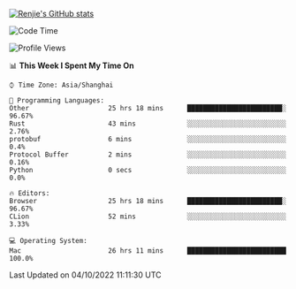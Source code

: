 [![Renjie's GitHub stats](https://github-readme-stats.vercel.app/api?username=liurenjie1024&show_icons=true&theme=chartreuse-dark)](https://github.com/anuraghazra/github-readme-stats)

<!--START_SECTION:waka-->
![Code Time](http://img.shields.io/badge/Code%20Time-222%20hrs%206%20mins-blue)

![Profile Views](http://img.shields.io/badge/Profile%20Views-6-blue)

📊 **This Week I Spent My Time On** 

```text
⌚︎ Time Zone: Asia/Shanghai

💬 Programming Languages: 
Other                    25 hrs 18 mins      ████████████████████████░   96.67% 
Rust                     43 mins             ░░░░░░░░░░░░░░░░░░░░░░░░░   2.76% 
protobuf                 6 mins              ░░░░░░░░░░░░░░░░░░░░░░░░░   0.4% 
Protocol Buffer          2 mins              ░░░░░░░░░░░░░░░░░░░░░░░░░   0.16% 
Python                   0 secs              ░░░░░░░░░░░░░░░░░░░░░░░░░   0.0%

🔥 Editors: 
Browser                  25 hrs 18 mins      ████████████████████████░   96.67% 
CLion                    52 mins             ░░░░░░░░░░░░░░░░░░░░░░░░░   3.33%

💻 Operating System: 
Mac                      26 hrs 11 mins      █████████████████████████   100.0%

```


 Last Updated on 04/10/2022 11:11:30 UTC
<!--END_SECTION:waka-->

